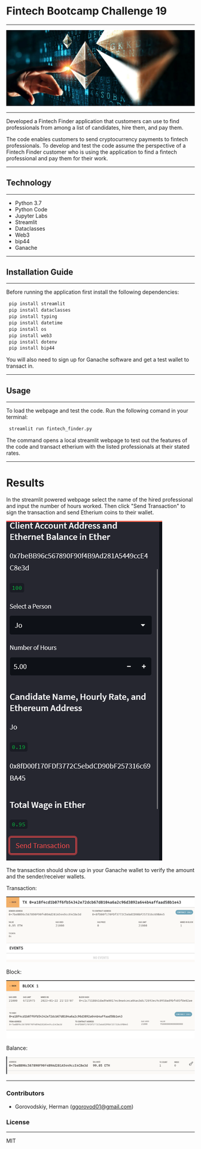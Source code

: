 # **Fintech Bootcamp Challenge 19**
---

![money](screenshot.png)

---
Developed a Fintech Finder application that customers can use to find professionals from among a list of candidates, hire them, and pay them.

The code enables customers to send cryptocurrency payments to fintech professionals. To develop and test the code assume the perspective of a Fintech Finder customer who is using the application to find a fintech professional and pay them for their work.


 ---
 ## **Technology**
 ---

 - Python 3.7
 - Python Code
 - Jupyter Labs 
 - Streamlit
 - Dataclasses
 - Web3
 - bip44
 - Ganache
 
 ---

## **Installation Guide**

---

Before running the application first install the following dependencies:
 
 ```python 
  pip install streamlit
  pip install dataclasses
  pip install typing
  pip install datetime
  pip install os
  pip install web3
  pip install dotenv
  pip install bip44
 ```
 
 You will also need to sign up for Ganache software and get a test wallet to transact in. 
 
 ---
 ## **Usage**

---

 To load the webpage and test the code. Run the following comand in your terminal: 
 
 ```python 
  streamlit run fintech_finder.py
  ```
The command opens a local streamlit webpage to test out the features of the code and transact etherium with the listed professionals at their stated rates.

---
 # **Results**
 
 In the streamlit powered webpage select the name of the hired professional and input the number of hours worked. Then click "Send Transaction" to sign the transaction and send Etherium coins to their wallet.
 
![money](streamlit.png)

The transaction should show up in your Ganache wallet to verify the amount and the sender/receiver wallets.

Transaction:

![money](transaction.png)

Block: 

![money](block.png)

Balance:

![money](balance.png)

---

### **Contributors**

- Gorovodskiy, Herman (ggorovod01@gmail.com) 


### **License**
---

MIT